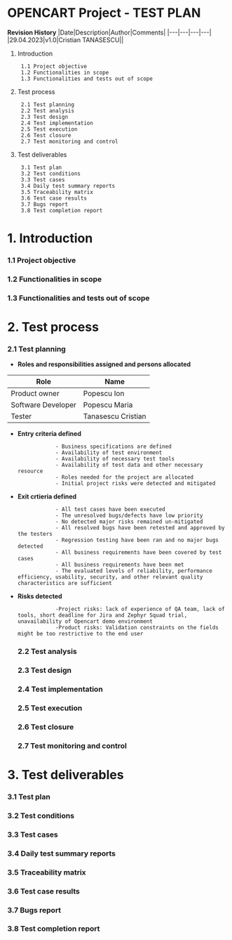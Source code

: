 # OPENCART Project - TEST PLAN


**Revision History**
|Date|Description|Author|Comments|
|---|---|---|---|
|29.04.2023|v1.0|Cristian TANASESCU||

1. Introduction
         
        1.1	Project objective
        1.2	Functionalities in scope
        1.3	Functionalities and tests out of scope
2. Test process

        2.1	Test planning
        2.2	Test analysis
        2.3	Test design
        2.4	Test implementation
        2.5	Test execution
        2.6	Test closure
        2.7	Test monitoring and control
3. Test deliverables

        3.1	Test plan
        3.2	Test conditions
        3.3	Test cases
        3.4	Daily test summary reports
        3.5	Traceability matrix
        3.6	Test case results
        3.7	Bugs report
        3.8	Test completion report
        

# 1. Introduction #
         
   ### 1.1 Project objective ###

   ### 1.2 Functionalities in scope ###

   ### 1.3 Functionalities and tests out of scope ###
# 2. Test process #

  ### 2.1 Test planning ###
  - **Roles and responsibilities assigned and persons allocated**
  
  |Role|Name|
  |---|---|
  |Product owner|Popescu Ion|
  |Software Developer|Popescu Maria|
  |Tester|Tanasescu Cristian|
  
- **Entry criteria defined** 

                  - Business specifications are defined
                  - Availability of test environment
                  - Availability of necessary test tools
                  - Availability of test data and other necessary resource      
                  - Roles needed for the project are allocated 
                  - Initial project risks were detected and mitigated 

- **Exit crtieria defined**

                  - All test cases have been executed                   
                  - The unresolved bugs/defects have low priority                  
                  - No detected major risks remained un-mitigated                   
                  - All resolved bugs have been retested and approved by the testers                  
                  - Regression testing have been ran and no major bugs detected                    
                  - All business requirements have been covered by test cases                   
                  - All business requirements have been met 
                  - The evaluated levels of reliability, performance efficiency, usability, security, and other relevant quality characteristics are sufficient

- **Risks detected**

                  -Project risks: lack of experience of QA team, lack of tools, short deadline for Jira and Zephyr Squad trial, unavailability of Opencart demo environment
                  -Product risks: Validation constraints on the fields might be too restrictive to the end user 


  ### 2.2 Test analysis ###

  ### 2.3 Test design ###

  ### 2.4 Test implementation ###

  ### 2.5 Test execution ###

  ### 2.6 Test closure ###

  ### 2.7 Test monitoring and control ###
# 3. Test deliverables #

  ### 3.1 Test plan ###

  ### 3.2 Test conditions ###

  ### 3.3 Test cases ###

  ### 3.4 Daily test summary reports ###

  ### 3.5 Traceability matrix ###

  ### 3.6 Test case results ###

  ### 3.7 Bugs report ###

  ### 3.8 Test completion report ###
